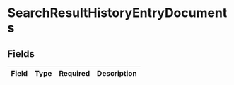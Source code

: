 # SearchResultHistoryEntryDocuments


## Fields

| Field       | Type        | Required    | Description |
| ----------- | ----------- | ----------- | ----------- |